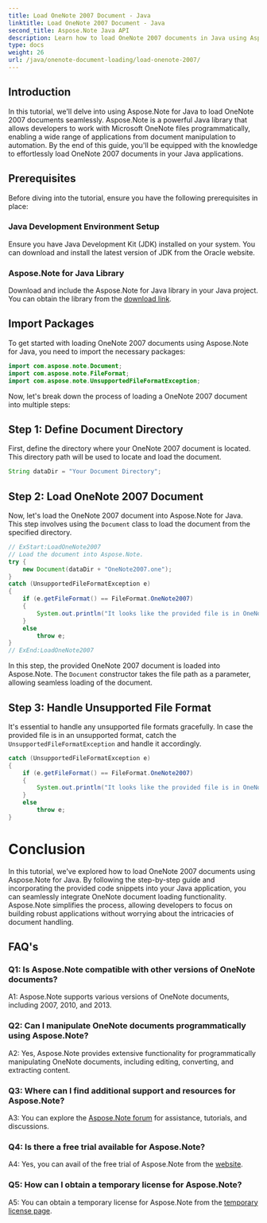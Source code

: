 ```yaml
---
title: Load OneNote 2007 Document - Java
linktitle: Load OneNote 2007 Document - Java
second_title: Aspose.Note Java API
description: Learn how to load OneNote 2007 documents in Java using Aspose.Note for seamless integration.
type: docs
weight: 26
url: /java/onenote-document-loading/load-onenote-2007/
---
```

## Introduction

In this tutorial, we'll delve into using Aspose.Note for Java to load OneNote 2007 documents seamlessly. Aspose.Note is a powerful Java library that allows developers to work with Microsoft OneNote files programmatically, enabling a wide range of applications from document manipulation to automation. By the end of this guide, you'll be equipped with the knowledge to effortlessly load OneNote 2007 documents in your Java applications.

## Prerequisites

Before diving into the tutorial, ensure you have the following prerequisites in place:

### Java Development Environment Setup

Ensure you have Java Development Kit (JDK) installed on your system. You can download and install the latest version of JDK from the Oracle website.

### Aspose.Note for Java Library

Download and include the Aspose.Note for Java library in your Java project. You can obtain the library from the [download link](https://releases.aspose.com/note/java/).

## Import Packages

To get started with loading OneNote 2007 documents using Aspose.Note for Java, you need to import the necessary packages:

```java
import com.aspose.note.Document;
import com.aspose.note.FileFormat;
import com.aspose.note.UnsupportedFileFormatException;
```

Now, let's break down the process of loading a OneNote 2007 document into multiple steps:

## Step 1: Define Document Directory

First, define the directory where your OneNote 2007 document is located. This directory path will be used to locate and load the document.

```java
String dataDir = "Your Document Directory";
```

## Step 2: Load OneNote 2007 Document

Now, let's load the OneNote 2007 document into Aspose.Note for Java. This step involves using the `Document` class to load the document from the specified directory.

```java
// ExStart:LoadOneNote2007
// Load the document into Aspose.Note.
try {
    new Document(dataDir + "OneNote2007.one");
}
catch (UnsupportedFileFormatException e)
{
    if (e.getFileFormat() == FileFormat.OneNote2007)
    {
        System.out.println("It looks like the provided file is in OneNote 2007 format that is not supported.");
    }
    else
        throw e;
}
// ExEnd:LoadOneNote2007
```

In this step, the provided OneNote 2007 document is loaded into Aspose.Note. The `Document` constructor takes the file path as a parameter, allowing seamless loading of the document.

## Step 3: Handle Unsupported File Format

It's essential to handle any unsupported file formats gracefully. In case the provided file is in an unsupported format, catch the `UnsupportedFileFormatException` and handle it accordingly.

```java
catch (UnsupportedFileFormatException e)
{
    if (e.getFileFormat() == FileFormat.OneNote2007)
    {
        System.out.println("It looks like the provided file is in OneNote 2007 format that is not supported.");
    }
    else
        throw e;
}
```

# Conclusion

In this tutorial, we've explored how to load OneNote 2007 documents using Aspose.Note for Java. By following the step-by-step guide and incorporating the provided code snippets into your Java application, you can seamlessly integrate OneNote document loading functionality. Aspose.Note simplifies the process, allowing developers to focus on building robust applications without worrying about the intricacies of document handling.

## FAQ's

### Q1: Is Aspose.Note compatible with other versions of OneNote documents?

A1: Aspose.Note supports various versions of OneNote documents, including 2007, 2010, and 2013.

### Q2: Can I manipulate OneNote documents programmatically using Aspose.Note?

A2: Yes, Aspose.Note provides extensive functionality for programmatically manipulating OneNote documents, including editing, converting, and extracting content.

### Q3: Where can I find additional support and resources for Aspose.Note?

A3: You can explore the [Aspose.Note forum](https://forum.aspose.com/c/note/28) for assistance, tutorials, and discussions.

### Q4: Is there a free trial available for Aspose.Note?

A4: Yes, you can avail of the free trial of Aspose.Note from the [website](https://releases.aspose.com/).

### Q5: How can I obtain a temporary license for Aspose.Note?

A5: You can obtain a temporary license for Aspose.Note from the [temporary license page](https://purchase.aspose.com/temporary-license/).
